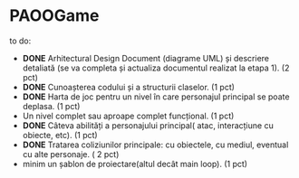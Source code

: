 # PAOOGame
to do:
- **DONE** Arhitectural Design Document (diagrame UML) și descriere detaliată (se va completa și actualiza documentul realizat la etapa 1). (2 pct) 
- **DONE** Cunoașterea codului și a structurii claselor. (1 pct) 
- **DONE** Harta de joc pentru un nivel în care personajul principal se poate deplasa. (1 pct) 
- Un nivel complet sau aproape complet funcțional. (1 pct) 
- **DONE** Câteva abilități a personajului principal( atac, interacțiune cu obiecte, etc). (1 pct) 
- **DONE** Tratarea coliziunilor principale: cu obiectele, cu mediul, eventual cu alte personaje. ( 2 pct) 
- minim un șablon de proiectare(altul decât main loop). (1 pct) 


